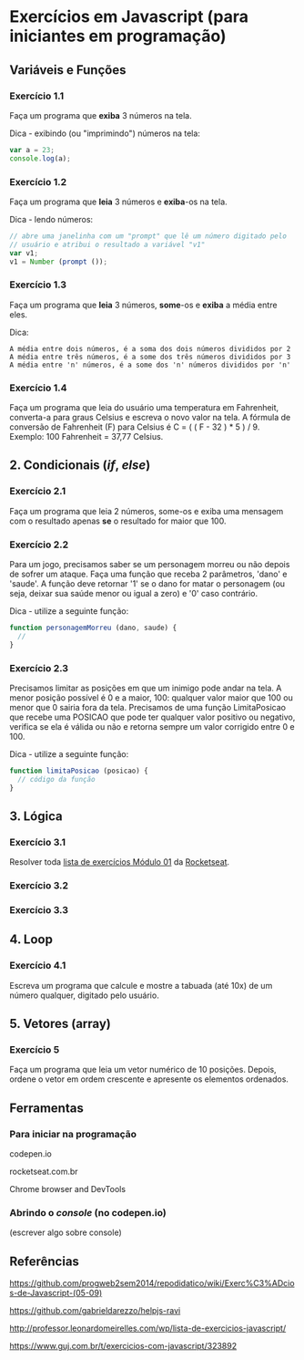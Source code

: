 # Exercícios em Javascript (para iniciantes em programação)

## Variáveis e Funções

### Exercício 1.1

Faça um programa que **exiba** 3 números na tela.

Dica - exibindo (ou "imprimindo") números na tela:

```javascript
var a = 23;
console.log(a);
```

### Exercício 1.2

Faça um programa que **leia** 3 números e **exiba**-os na tela.

Dica - lendo números:
```javascript
// abre uma janelinha com um "prompt" que lê um número digitado pelo
// usuário e atribui o resultado a variável "v1"
var v1;
v1 = Number (prompt ());
```

### Exercício 1.3

Faça um programa que **leia** 3 números, **some**-os e **exiba** a média entre eles.

Dica:
```
A média entre dois números, é a soma dos dois números divididos por 2
A média entre três números, é a some dos três números divididos por 3
A média entre 'n' números, é a some dos 'n' números divididos por 'n'
```

### Exercício 1.4

Faça um programa que leia do usuário uma temperatura em Fahrenheit, converta-a para graus Celsius e escreva o novo valor na tela. A fórmula de conversão de Fahrenheit (F) para Celsius é C = ( ( F - 32 ) * 5 ) / 9. Exemplo: 100 Fahrenheit = 37,77 Celsius.

## 2. Condicionais (_if_, _else_)

### Exercício 2.1 

Faça um programa que leia 2 números, some-os e exiba uma mensagem com o resultado apenas **se** o resultado for maior que 100.


### Exercício 2.2

Para um jogo, precisamos saber se um personagem morreu ou não depois de sofrer um ataque. Faça uma função que receba 2 parâmetros, 'dano' e 'saude'. A função deve retornar '1' se o dano for matar o personagem (ou seja, deixar sua saúde menor ou igual a zero) e '0' caso contrário.

Dica - utilize a seguinte função:
```javascript
function personagemMorreu (dano, saude) {
  //
}
```

### Exercício 2.3

Precisamos limitar as posições em que um inimigo pode andar na tela. A menor posição possível é 0 e a maior, 100: qualquer valor maior que 100 ou menor que 0 sairia fora da tela. Precisamos de uma função LimitaPosicao que recebe uma POSICAO que pode ter qualquer valor positivo ou negativo, verifica se ela é válida ou não e retorna sempre um valor corrigido entre 0 e 100.

Dica - utilize a seguinte função:
```javascript
function limitaPosicao (posicao) {
  // código da função
}
```

## 3. Lógica

### Exercício 3.1

Resolver toda [lista de exercícios Módulo 01](https://station.rocketseat.com.br/api/files/1536602858136.pdf) da [Rocketseat](https://rocketseat.com.br).

### Exercício 3.2

### Exercício 3.3

## 4. Loop

### Exercício 4.1

Escreva um programa que calcule e mostre a tabuada (até 10x) de um número qualquer, digitado pelo usuário.

## 5. Vetores (array)

### Exercício 5
Faça um programa que leia um vetor numérico de 10 posições. Depois, ordene o vetor em ordem crescente e apresente os elementos ordenados.


## Ferramentas

### Para iniciar na programação
  
codepen.io

rocketseat.com.br

Chrome browser and DevTools

### Abrindo o *console* (no codepen.io)

(escrever algo sobre console)


## Referências

https://github.com/progweb2sem2014/repodidatico/wiki/Exerc%C3%ADcios-de-Javascript-(05-09)

https://github.com/gabrieldarezzo/helpjs-ravi

http://professor.leonardomeirelles.com/wp/lista-de-exercicios-javascript/

https://www.guj.com.br/t/exercicios-com-javascript/323892
